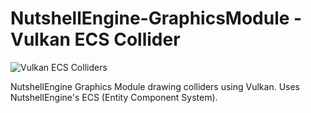 # NutshellEngine-GraphicsModule - Vulkan ECS Collider
![Vulkan ECS Colliders](https://i.imgur.com/Zdlfmmt.png)

NutshellEngine Graphics Module drawing colliders using Vulkan. Uses NutshellEngine's ECS (Entity Component System).